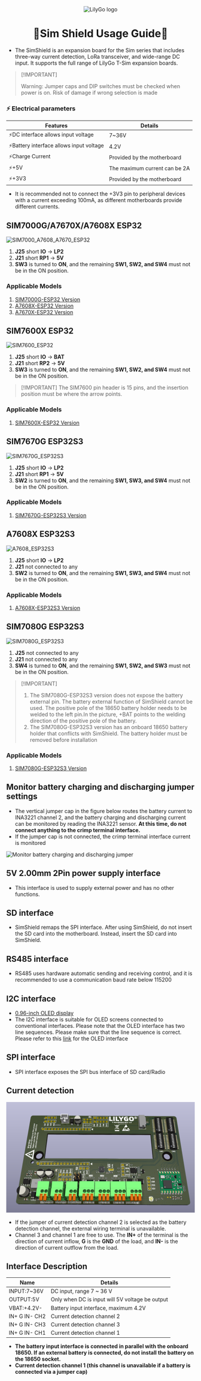 <div align="center" markdown="1">
  <img src="../../../.github/LilyGo_logo.png" alt="LilyGo logo" width="100"/>
</div>

<h1 align = "center">🌟Sim Shield Usage Guide🌟</h1>

* The SimShield is an expansion board for the Sim series that includes three-way current detection, LoRa transceiver, and wide-range DC input. It supports the full range of LilyGo T-Sim expansion boards.


> \[!IMPORTANT]
>
> Warning: Jumper caps and DIP switches must be checked when power is on.
> Risk of damage if wrong selection is made
>

### ⚡ Electrical parameters

| Features                                | Details                       |
| --------------------------------------- | ----------------------------- |
| ⚡DC interface allows input voltage      | 7~36V                         |
| ⚡Battery interface allows input voltage | 4.2V                          |
| ⚡Charge Current                         | Provided by the motherboard   |
| ⚡+5V                                    | The maximum current can be 2A |
| ⚡+3V3                                   | Provided by the motherboard   |

* It is recommended not to connect the +3V3 pin to peripheral devices with a current exceeding 100mA, as different motherboards provide different currents.

## SIM7000G/A7670X/A7608X ESP32

![SIM7000_A7608_A7670_ESP32](./images/SIM7000_A7608_A7670_ESP32.png)

1. **J25** short **IO** -> **LP2**
2. **J21** short **RP1** -> **5V**
3. **SW3** is turned to **ON**, and the remaining **SW1, SW2, and SW4** must not be in the ON position.

### Applicable Models

1. [SIM7000G-ESP32 Version](https://lilygo.cc/products/t-sim7000g?_pos=1&_sid=d79d65953&_ss=r)
2. [A7608X-ESP32 Version](https://lilygo.cc/products/t-a7608e-h?variant=43275846090933)
3. [A7670X-ESP32 Version](https://lilygo.cc/products/t-sim-a7670e?_pos=1&_sid=f2986df37&_ss=r&variant=42534734495925)

## SIM7600X ESP32

![SIM7600_ESP32](./images/SIM7600_ESP32.png)

1. **J25** short **IO** -> **BAT**
2. **J21** short **RP2** -> **5V**
3. **SW3** is turned to **ON**, and the remaining **SW1, SW2, and SW4** must not be in the ON position.

> \[!IMPORTANT]
> The SIM7600 pin header is 15 pins, and the insertion position must be where the arrow points.
>

### Applicable Models

1. [SIM7600X-ESP32 Version](https://lilygo.cc/products/t-sim7600?_pos=1&_sid=7474cd3cf&_ss=r&variant=42358717939893)

## SIM7670G ESP32S3

![SIM7670G_ESP32S3](./images/SIM7670G_ESP32S3.png)

1. **J25** short **IO** -> **LP2**
2. **J21** short **RP1** -> **5V**
3. **SW2** is turned to **ON**, and the remaining **SW1, SW3, and SW4** must not be in the ON position.

### Applicable Models

1. [SIM7670G-ESP32S3 Version](https://lilygo.cc/products/t-sim-7670g-s3?_pos=1&_sid=2be878e69&_ss=r)

## A7608X ESP32S3

![A7608_ESP32S3](./images/A7608_ESP32S3.png)

1. **J25** short **IO** -> **LP2**
2. **J21** not connected to any
3. **SW2** is turned to **ON**, and the remaining **SW1, SW3, and SW4** must not be in the ON position.

### Applicable Models

1. [A7608X-ESP32S3 Version](https://lilygo.cc/products/t-a7608e-h?_pos=1&_sid=e4fd02f43&_ss=r)

## SIM7080G ESP32S3

![SIM7080G_ESP32S3](./images/SIM7080G_ESP32S3.png)

1. **J25** not connected to any
2. **J21** not connected to any
3. **SW4** is turned to **ON**, and the remaining **SW1, SW2, and SW3** must not be in the ON position.

> \[!IMPORTANT]
>
> 1. The SIM7080G-ESP32S3 version does not expose the battery external pin. The battery external function of SimShield cannot be used. The positive pole of the 18650 battery holder needs to be welded to the left pin.In the picture, +BAT points to the welding direction of the positive pole of the battery.
> 2. The SIM7080G-ESP32S3 version has an onboard 18650 battery holder that conflicts with SimShield. The battery holder must be removed before installation
>

### Applicable Models

1. [SIM7080G-ESP32S3 Version](https://lilygo.cc/products/t-sim7080-s3?_pos=1&_sid=7d3cc194f&_ss=r)

## Monitor battery charging and discharging jumper settings

* The vertical jumper cap in the figure below routes the battery current to INA3221 channel 2, and the battery charging and discharging current can be monitored by reading the INA3221 sensor. **At this time, do not connect anything to the crimp terminal interface.**
* If the jumper cap is not connected, the crimp terminal interface current is monitored

![Monitor battery charging and discharging jumper](./images/battery_current_detection_mode.png)

## 5V 2.00mm 2Pin power supply interface

* This interface is used to supply external power and has no other functions.

## SD interface

* SimShield remaps the SPI interface. After using SimShield, do not insert the SD card into the motherboard. Instead, insert the SD card into SimShield.

## RS485 interface

* RS485 uses hardware automatic sending and receiving control, and it is recommended to use a communication baud rate below 115200

## I2C interface

* [0.96-inch OLED display](https://lilygo.cc/products/0-96-inch-oled?_pos=1&_sid=61234aa32&_ss=r)
* The I2C interface is suitable for OLED screens connected to conventional interfaces. Please note that the OLED interface has two line sequences. Please make sure that the line sequence is correct. Please refer to this [link](https://lilygo.cc/products/0-96-inch-oled?_pos=1&_sid=61234aa32&_ss=r) for the OLED interface

## SPI interface

* SPI interface exposes the SPI bus interface of SD card/Radio

## Current detection

![intervface](./images/intervface.png)

* If the jumper of current detection channel 2 is selected as the battery detection channel, the external wiring terminal is unavailable.
* Channel 3 and channel 1 are free to use. The **IN+** of the terminal is the direction of current inflow, **G** is the **GND** of the load, and **IN-** is the direction of current outflow from the load.

## Interface Description

| Name          | Details                                         |
| ------------- | ----------------------------------------------- |
| INPUT:7~36V   | DC input, range 7 ~ 36 V                        |
| OUTPUT:5V     | Only when DC is input will 5V voltage be output |
| VBAT:+4.2V-   | Battery input interface, maximum 4.2V           |
| IN+ G IN- CH2 | Current detection channel 2                     |
| IN+ G IN- CH3 | Current detection channel 3                     |
| IN+ G IN- CH1 | Current detection channel 1                     |

* **The battery input interface is connected in parallel with the onboard 18650. If an external battery is connected, do not install the battery on the 18650 socket.**
* **Current detection channel 1 (this channel is unavailable if a battery is connected via a jumper cap)**
